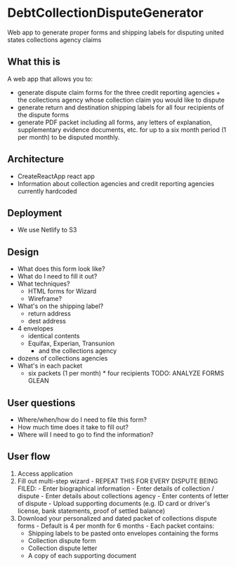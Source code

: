 # DebtCollectionDisputeGenerator
Web app to generate proper forms and shipping labels for disputing united states collections agency claims

## What this is
A web app that allows you to:
  - generate dispute claim forms for the three credit reporting agencies + the collections agency whose collection claim you would like to dispute
  - generate return and destination shipping labels for all four recipients of the dispute forms
  - generate PDF packet including all forms, any letters of explanation, supplementary evidence documents, etc. for up to a six month period (1 per month) to be disputed monthly.

## Architecture
  - CreateReactApp react app
  - Information about collection agencies and credit reporting agencies currently hardcoded

## Deployment
  - We use Netlify to S3

## Design
  - What does this form look like?
  - What do I need to fill it out?
  - What techniques?
      - HTML forms for Wizard
      - Wireframe?
  - What's on the shipping label?
    - return address
    - dest address
  - 4 envelopes
    - identical contents
    - Equifax, Experian, Transunion
      - and the collections agency
  - dozens of collections agencies
  - What's in each packet
    - six packets (1 per month) * four recipients
  TODO: ANALYZE FORMS GLEAN


## User questions
  - Where/when/how do I need to file this form?
  - How much time does it take to fill out?
  - Where will I need to go to find the information?

## User flow
  1. Access application
  2. Fill out multi-step wizard - REPEAT THIS FOR EVERY DISPUTE BEING FILED:
    - Enter biographical information
    - Enter details of collection / dispute
    - Enter details about collections agency
    - Enter contents of letter of dispute
    - Upload supporting documents (e.g. ID card or driver's license, bank statements, proof of settled balance)
  3. Download your personalized and dated packet of collections dispute forms
    - Default is 4 per month for 6 months
    - Each packet contains:
      * Shipping labels to be pasted onto envelopes containing the forms
      * Collection dispute form
      * Collection dispute letter
      * A copy of each supporting document